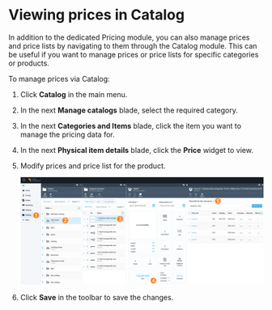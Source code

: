 # Viewing prices in Catalog

In addition to the dedicated Pricing module, you can also manage prices and price lists by navigating to them through the Catalog module. This can be useful if you want to manage prices or price lists for specific categories or products.

To manage prices via Catalog:
 
1. Click **Catalog** in the main menu.
1. In the next **Manage catalogs** blade, select the required category.
1. In the next **Categories and Items** blade, click the item you want to manage the pricing data for.
1. In the next **Physical item details** blade, click the **Price** widget to view.
1. Modify prices and price list for the product.

    ![Price screen](media/prices-from-catalog.png)

1. Click **Save** in the toolbar to save the changes.